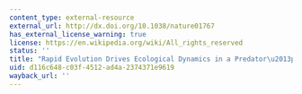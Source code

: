 ```yaml
---
content_type: external-resource
external_url: http://dx.doi.org/10.1038/nature01767
has_external_license_warning: true
license: https://en.wikipedia.org/wiki/All_rights_reserved
status: ''
title: "Rapid Evolution Drives Ecological Dynamics in a Predator\u2013prey System"
uid: d116c648-c03f-4512-ad4a-2374371e9619
wayback_url: ''
---
```

